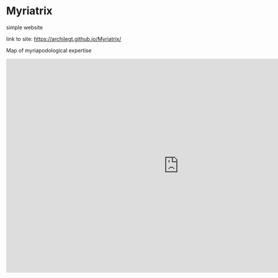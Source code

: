 # Myriatrix
simple website

link to site: https://archilegt.github.io/Myriatrix/

Map of myriapodological expertise
<iframe width="928" height="576" seamless frameborder="0" scrolling="no" src="https://docs.google.com/spreadsheets/d/e/2PACX-1vRtosTz3w25rbRNWFKOxDjsYISO8RfwyiQiJLsHIt1HNa3KJbDbnA-nzI8i-_PaAq3A4B5qW9LtyZqq/pubchart?oid=1779795642&amp;format=interactive"></iframe>
